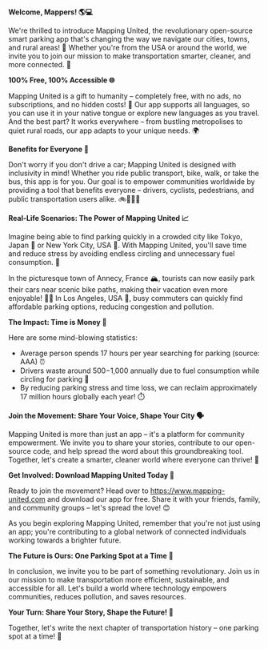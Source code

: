**Welcome, Mappers! 🌎💻**

We're thrilled to introduce Mapping United, the revolutionary open-source smart parking app that's changing the way we navigate our cities, towns, and rural areas! 🌟 Whether you're from the USA or around the world, we invite you to join our mission to make transportation smarter, cleaner, and more connected. 🌈

**100% Free, 100% Accessible 🌐**

Mapping United is a gift to humanity – completely free, with no ads, no subscriptions, and no hidden costs! 🎁 Our app supports all languages, so you can use it in your native tongue or explore new languages as you travel. And the best part? It works everywhere – from bustling metropolises to quiet rural roads, our app adapts to your unique needs. 🌍

**Benefits for Everyone 🤝**

Don't worry if you don't drive a car; Mapping United is designed with inclusivity in mind! Whether you ride public transport, bike, walk, or take the bus, this app is for you. Our goal is to empower communities worldwide by providing a tool that benefits everyone – drivers, cyclists, pedestrians, and public transportation users alike. 🚲🚌🚶‍♂️

**Real-Life Scenarios: The Power of Mapping United 📈**

Imagine being able to find parking quickly in a crowded city like Tokyo, Japan 🌆 or New York City, USA 🗽️. With Mapping United, you'll save time and reduce stress by avoiding endless circling and unnecessary fuel consumption. 🚨

In the picturesque town of Annecy, France 🏔️, tourists can now easily park their cars near scenic bike paths, making their vacation even more enjoyable! 🚴‍♀️ In Los Angeles, USA 🌴, busy commuters can quickly find affordable parking options, reducing congestion and pollution.

**The Impact: Time is Money 💸**

Here are some mind-blowing statistics:

* Average person spends 17 hours per year searching for parking (source: AAA) ⏰
* Drivers waste around $500-$1,000 annually due to fuel consumption while circling for parking 🚨
* By reducing parking stress and time loss, we can reclaim approximately 17 million hours globally each year! ⏱️

**Join the Movement: Share Your Voice, Shape Your City 🗣️**

Mapping United is more than just an app – it's a platform for community empowerment. We invite you to share your stories, contribute to our open-source code, and help spread the word about this groundbreaking tool. Together, let's create a smarter, cleaner world where everyone can thrive! 🌟

**Get Involved: Download Mapping United Today 📱**

Ready to join the movement? Head over to https://www.mapping-united.com and download our app for free. Share it with your friends, family, and community groups – let's spread the love! 😊

As you begin exploring Mapping United, remember that you're not just using an app; you're contributing to a global network of connected individuals working towards a brighter future.

**The Future is Ours: One Parking Spot at a Time 🌟**

In conclusion, we invite you to be part of something revolutionary. Join us in our mission to make transportation more efficient, sustainable, and accessible for all. Let's build a world where technology empowers communities, reduces pollution, and saves resources.

**Your Turn: Share Your Story, Shape the Future! 📢**

Together, let's write the next chapter of transportation history – one parking spot at a time! 🌟